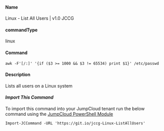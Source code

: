 #### Name

Linux - List All Users | v1.0 JCCG

#### commandType

linux

#### Command

```
awk -F'[/:]' '{if ($3 >= 1000 && $3 != 65534) print $1}' /etc/passwd
```

#### Description

Lists all users on a Linux system

#### *Import This Command*

To import this command into your JumpCloud tenant run the below command using the [JumpCloud PowerShell Module](https://github.com/TheJumpCloud/support/wiki/Installing-the-JumpCloud-PowerShell-Module)

```
Import-JCCommand -URL 'https://git.io/jccg-Linux-ListAllUsers'
```
